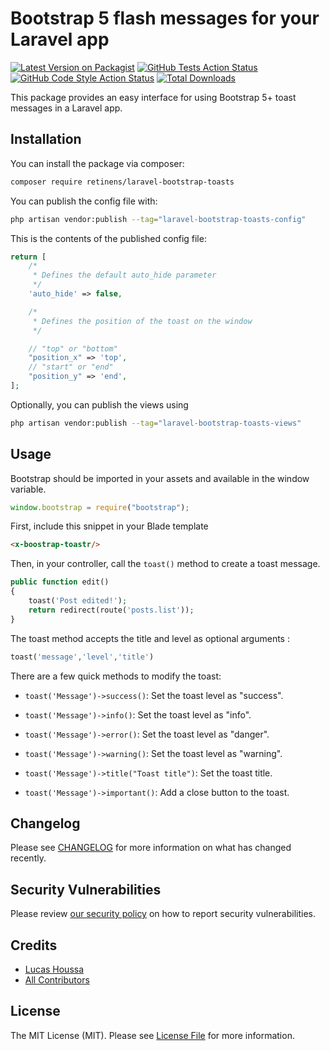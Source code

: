 # Bootstrap 5 flash messages for your Laravel app

[![Latest Version on Packagist](https://img.shields.io/packagist/v/retinens/laravel-bootstrap-toasts.svg?style=flat-square)](https://packagist.org/packages/retinens/laravel-bootstrap-toasts)
[![GitHub Tests Action Status](https://img.shields.io/github/workflow/status/retinens/laravel-bootstrap-toasts/run-tests?label=tests)](https://github.com/retinens/laravel-bootstrap-toasts/actions?query=workflow%3Arun-tests+branch%3Amain)
[![GitHub Code Style Action Status](https://img.shields.io/github/workflow/status/retinens/laravel-bootstrap-toasts/Check%20&%20fix%20styling?label=code%20style)](https://github.com/retinens/laravel-bootstrap-toasts/actions?query=workflow%3A"Check+%26+fix+styling"+branch%3Amain)
[![Total Downloads](https://img.shields.io/packagist/dt/retinens/laravel-bootstrap-toasts.svg?style=flat-square)](https://packagist.org/packages/retinens/laravel-bootstrap-toasts)

This package provides an easy interface for using Bootstrap 5+ toast messages in a Laravel app.

## Installation

You can install the package via composer:

```bash
composer require retinens/laravel-bootstrap-toasts
```

You can publish the config file with:

```bash
php artisan vendor:publish --tag="laravel-bootstrap-toasts-config"
```

This is the contents of the published config file:

```php
return [
    /*
     * Defines the default auto_hide parameter
     */
    'auto_hide' => false,

    /*
     * Defines the position of the toast on the window
     */

    // "top" or "bottom"
    "position_x" => 'top',
    // "start" or "end"
    "position_y" => 'end',
];
```

Optionally, you can publish the views using

```bash
php artisan vendor:publish --tag="laravel-bootstrap-toasts-views"
```


## Usage

Bootstrap should be imported in your assets and available in the window variable.

```js
window.bootstrap = require("bootstrap");
```

First, include this snippet in your Blade template

```html
<x-boostrap-toastr/>
```

Then, in your controller, call the `toast()` method to create a toast message.

```php
public function edit()
{
    toast('Post edited!');
    return redirect(route('posts.list'));
}
```

The toast method accepts the title and level as optional arguments :

```php
toast('message','level','title')
```

There are a few quick methods to modify the toast:

- `toast('Message')->success()`: Set the toast level as "success".
- `toast('Message')->info()`: Set the toast level as "info".
- `toast('Message')->error()`: Set the toast level as "danger".
- `toast('Message')->warning()`: Set the toast level as "warning".


- `toast('Message')->title("Toast title")`: Set the toast title.
- `toast('Message')->important()`: Add a close button to the toast.

## Changelog

Please see [CHANGELOG](CHANGELOG.md) for more information on what has changed recently.

## Security Vulnerabilities

Please review [our security policy](../../security/policy) on how to report security vulnerabilities.

## Credits

- [Lucas Houssa](https://github.com/WhereIsLucas)
- [All Contributors](../../contributors)

## License

The MIT License (MIT). Please see [License File](LICENSE.md) for more information.
